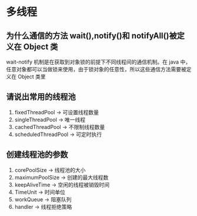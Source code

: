 # 多线程

## 为什么通信的方法 wait(),notify()和 notifyAll()被定义在 Object 类

wait-notify 机制是在获取到对象锁的前提下不同线程间的通信机制。在 java 中，任意对象都可以当做锁来使用，由于锁对象的任意性，所以这些通信方法需要被定义在 Object 类里

## 请说出常用的线程池

1. fixedThreadPool -> 可设置线程数量
2. singleThreadPool -> 唯一线程
3. cachedThreadPool -> 不限制线程数量
4. scheduledThreadPool -> 可定时执行

## 创建线程池的参数

1. corePoolSize -> 线程池的大小
2. maximumPoolSize -> 创建的最大线程数
3. keepAliveTime -> 空闲的线程被销毁时间
4. TimeUnit -> 时间单位
5. workQueue -> 阻塞队列
6. handler -> 线程拒绝策略










<comment-comment/>